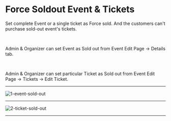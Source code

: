 # Force Soldout Event & Tickets

Set complete Event or a single ticket as Force sold. And the customers can't purchase sold-out event's tickets.

<br>

Admin & Organizer can set Event as Sold out from Event Edit Page -> Details tab.

<br>

Admin & Organizer can set particular Ticket as Sold out from Event Edit Page -> Tickets -> Edit Ticket.

---

![1-event-sold-out](http://eventmie-pro-docs.test/images/fullyloaded/1-event-sold-out.png "1-event-sold-out")

---

![2-ticket-sold-out](http://eventmie-pro-docs.test/images/fullyloaded/2-ticket-sold-out.png "2-ticket-sold-out")

---